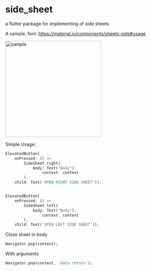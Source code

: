 # side_sheet
 a flutter package for implementing of side sheets

A sample. font: https://material.io/components/sheets-side#usage

<img src="https://lh3.googleusercontent.com/fNu81WKVjDxTVuTQyFTfMyeuFkyAhoorIpaKRNFOiYh_G9GNilqdMNFfBbCf4-wZAbCxUW6uXvZ4lN-uzxyMnpcFKFbOSPE21hk1=w1064-v0" alt="sample" width="300"/>

Simple Usage:

```dart
ElevatedButton(
    onPressed: () =>
        SideSheet.right(
            body: Text("Body"),
                context: context
        ),
    child: Text('OPEN RIGHT SIDE SHEET')),


ElevatedButton(
    onPressed: () =>
        SideSheet.left(
            body: Text("Body"),
                context: context
        ),
    child: Text('OPEN LEFT SIDE SHEET')),          
```
Close sheet in body

```dart
Navigator.pop(context);
```

With arguments

```dart
Navigator.pop(context, 'data return');
```
